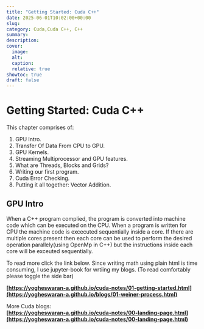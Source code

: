 ```yaml
---
title: "Getting Started: Cuda C++"
date: 2025-06-01T10:02:00+00:00
slug: 
category: Cuda,Cuda C++, C++
summary:
description:
cover:
  image: 
  alt:
  caption:
  relative: true
showtoc: true
draft: false
---
```

# Getting Started: Cuda C++

This chapter comprises of: 

1) GPU Intro. 
2) Transfer Of Data From CPU to GPU.
3) GPU Kernels.
4) Streaming Multiprocessor and GPU features. 
5) What are Threads, Blocks and Grids?
6) Writing our first program.
7) Cuda Error Checking.
8) Putting it all together: Vector Addition.

## GPU Intro

When a C++ program complied, the program is converted into machine code which can be executed on the CPU. When a program is written for CPU the machine code is excecuted sequentially inside a core. If there are multiple cores present then each core can be used to perform the desired operation parallely(using OpenMp in C++) but the instructions inside each core will be exceuted sequentially.  


To read more click the link below. Since writing math using plain html is time consuming, I use jupyter-book for wrtiing my blogs.
(To read comfortably please toggle the side  bar)      

**[https://yogheswaran-a.github.io/cuda-notes/01-getting-started.html](https://yogheswaran-a.github.io/blogs/01-weiner-process.html)**

More Cuda blogs:   
**[https://yogheswaran-a.github.io/cuda-notes/00-landing-page.html](https://yogheswaran-a.github.io/cuda-notes/00-landing-page.html)**